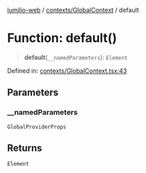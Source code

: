 [lumilio-web](../../../modules.md) / [contexts/GlobalContext](../index.md) / default

# Function: default()

> **default**(`__namedParameters`): `Element`

Defined in: [contexts/GlobalContext.tsx:43](https://github.com/EdwinZhanCN/Lumilio-Photos/blob/e7623428749fd7c1a769297382642ed42ea75beb/web/src/contexts/GlobalContext.tsx#L43)

## Parameters

### \_\_namedParameters

`GlobalProviderProps`

## Returns

`Element`
